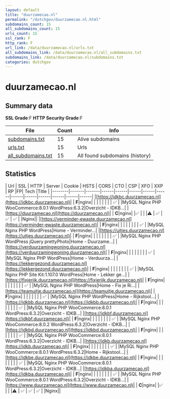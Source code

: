 ```yaml
---
layout: default
title: "duurzamecao.nl"
permalink: "/dutchgov/duurzamecao.nl.html"
subdomains_count: 15
all_subdomains_count: 15
urls_count: 15
ssl_rank: F
http_rank: F
url_link: /data/duurzamecao.nl/urls.txt
all_subdomains_link: /data/duurzamecao.nl/all_subdomains.txt
subdomains_link: /data/duurzamecao.nl/subdomains.txt
categories: dutchgov
---
```



# duurzamecao.nl
## Summary data


**SSL Grade**:F
**HTTP Security Grade**:F


| File       | Count | Info |
|------------|-------|------|
|[subdomains.txt](/data/duurzamecao.nl/subdomains.txt)|15|Alive subdomains|
|[urls.txt](/data/duurzamecao.nl/urls.txt)|15|Urls|
|[all_subdomains.txt](/data/duurzamecao.nl/all_subdomains.txt)|15|All found subdomains (history)|


## Statistics


| Url | SSL | HTTP | Server | Cookie | HSTS | CORS | CTO | CSP | XFO | XXP | RP |FP| Tech |Title |
|--------|-------|-------|------|------|------|------|------|------|------|------|------|------|------|
|[https://idkbc.duurzamecao.nl](https://idkbc.duurzamecao.nl)| | **F**|nginx| | | | | | | | :white_check_mark: | |MySQL Nginx PHP WooCommerce:8.0.1 WordPress:6.3.2|Overzicht - IDKB...|
|[https://duurzamecao.nl](https://duurzamecao.nl)| | **C**|nginx| |:white_check_mark: | | |:warning: | :white_check_mark: | :white_check_mark: | :white_check_mark: | |Nginx||
|[https://verminder-ewaste.duurzamecao.nl](https://verminder-ewaste.duurzamecao.nl)| | **F**|nginx| | | | | | | | :white_check_mark: | |MySQL Nginx PHP WordPress|Home - Verminder...|
|[https://uitjes.duurzamecao.nl](https://uitjes.duurzamecao.nl)| | **F**|nginx| | | | | | | | :white_check_mark: | |MySQL Nginx PHP WordPress jQuery prettyPhoto|Home - Duurzame...|
|[https://verduurzamingwoning.duurzamecao.nl](https://verduurzamingwoning.duurzamecao.nl)| | **F**|nginx| | | | | | | | :white_check_mark: | |MySQL Nginx PHP WordPress|Home - Verduurza...|
|[https://lekkergezond.duurzamecao.nl](https://lekkergezond.duurzamecao.nl)| | **F**|nginx| | | | | | | | :white_check_mark: | |MySQL Nginx PHP Site Kit:1.107.0 WordPress|Home - Lekker ge...|
|[https://fixjerijk.duurzamecao.nl](https://fixjerijk.duurzamecao.nl)| | **F**|nginx| | | | | | | | :white_check_mark: | |MySQL Nginx PHP WordPress|Home - Fix je Ri...|
|[https://teamuitje.duurzamecao.nl](https://teamuitje.duurzamecao.nl)| | **F**|nginx| | | | | | | | :white_check_mark: | |MySQL Nginx PHP WordPress|Home - Rijkstool...|
|[https://idkbb.duurzamecao.nl](https://idkbb.duurzamecao.nl)| | **F**|nginx| | | | | | | | :white_check_mark: | |MySQL Nginx PHP WooCommerce:8.0.1 WordPress:6.3.2|Overzicht - IDKB...|
|[https://idkbf.duurzamecao.nl](https://idkbf.duurzamecao.nl)| | **F**|nginx| | | | | | | | :white_check_mark: | |MySQL Nginx PHP WooCommerce:8.0.2 WordPress:6.3.2|Overzicht - IDKB...|
|[https://idkbd.duurzamecao.nl](https://idkbd.duurzamecao.nl)| | **F**|nginx| | | | | | | | :white_check_mark: | |MySQL Nginx PHP WooCommerce:8.0.1 WordPress:6.3.2|Overzicht - IDKB...|
|[https://idkb.duurzamecao.nl](https://idkb.duurzamecao.nl)| | **F**|nginx| | | | | | | | :white_check_mark: | |MySQL Nginx PHP WooCommerce:8.0.1 WordPress:6.3.2|Home - Rijkstool...|
|[https://idkbe.duurzamecao.nl](https://idkbe.duurzamecao.nl)| | **F**|nginx| | | | | | | | :white_check_mark: | |MySQL Nginx PHP WooCommerce:8.0.1 WordPress:6.3.2|Overzicht - IDKB...|
|[https://idkba.duurzamecao.nl](https://idkba.duurzamecao.nl)| | **F**|nginx| | | | | | | | :white_check_mark: | |MySQL Nginx PHP WooCommerce:8.0.1 WordPress:6.3.2|Overzicht - IDKB...|
|[https://www.duurzamecao.nl](https://www.duurzamecao.nl)| | **C**|nginx| |:white_check_mark: | | |:warning: | :white_check_mark: | :white_check_mark: | :white_check_mark: | |Nginx||